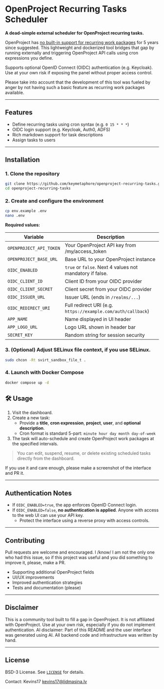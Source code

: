 # OpenProject Recurring Tasks Scheduler

**A dead-simple external scheduler for OpenProject recurring tasks.**

OpenProject has [no built-in support for recurring work packages](https://community.openproject.org/work_packages/36463) for 5 years since suggested. This lightweight and dockerized tool bridges that gap by running externally and triggering OpenProject API calls using cron expressions you define.

Supports optional OpenID Connect (OIDC) authentication (e.g. Keycloak). Use at your own risk if exposing the panel without proper access control.

Please take into account that the development of this tool was fueled by anger by not having such a basic feature as recurring work packages available.

---

## Features

- Define recurring tasks using cron syntax (e.g. `0 15 * * *`)
- OIDC login support (e.g. Keycloak, Auth0, ADFS)
- Rich markdown support for task descriptions
- Assign tasks to users

---

## Installation

### 1. Clone the repository

```bash
git clone https://github.com/keymetaphore/openproject-recurring-tasks.git
cd openproject-recurring-tasks
```

### 2. Create and configure the environment

```bash
cp env.example .env
nano .env
```

**Required values:**

| Variable               | Description                                                   |
|------------------------|---------------------------------------------------------------|
| `OPENPROJECT_API_TOKEN`| Your OpenProject API key from /my/access_token                |
| `OPENPROJECT_BASE_URL` | Base URL to your OpenProject instance                         |
| `OIDC_ENABLED`         | `true` or `false`. Next 4 values not mandatory if false.      |
| `OIDC_CLIENT_ID`       | Client ID from your OIDC provider                             |
| `OIDC_CLIENT_SECRET`   | Client secret from your OIDC provider                         |
| `OIDC_ISSUER_URL`      | Issuer URL (ends in `/realms/...`)                            |
| `OIDC_REDIRECT_URI`    | Full redirect URI (e.g. `https://example.com/auth/callback`)  |
| `APP_NAME`             | Name displayed in UI header                                   |
| `APP_LOGO_URL`         | Logo URL shown in header bar                                  |
| `SECRET_KEY`           | Random string for session security                            |

### 3. (Optional) Adjust SELinux file context, if you use SELinux.

```bash
sudo chcon -Rt svirt_sandbox_file_t .
```

### 4. Launch with Docker Compose

```bash
docker compose up -d
```


## 🛠 Usage

1. Visit the dashboard.
2. Create a new task:
   - Provide a **title**, **cron expression**, **project**, **user**, and **optional description**.
   - Cron format is standard 5-part: `minute hour day month day-of-week`
3. The task will auto-schedule and create OpenProject work packages at the specified intervals.

> You can edit, suspend, resume, or delete existing scheduled tasks directly from the dashboard.

If you use it and care enough, please make a screenshot of the interface and PR it. 

---

## Authentication Notes

- If `OIDC_ENABLED=true`, the app enforces OpenID Connect login.
- If `OIDC_ENABLED=false`, **no authentication is applied**. Anyone with access to the web UI can use your API key.
  - Protect the interface using a reverse proxy with access controls. 


---

## Contributing

Pull requests are welcome and encouraged. I /know/ I am not the only one who had this issue, so if this project was useful and you did something to improve it, please, make a PR.

- Supporting additional OpenProject fields
- UI/UX improvements
- Improved authentication strategies
- Tests and documentation (please)

---

## Disclaimer

This is a community tool built to fill a gap in OpenProject. It is not affiliated with OpenProject. Use at your own risk, especially if you do not implement authentication.
AI disclaimer: Part of this README and the user interface was generated using AI. All backend code and infrastructure was written by hand.

---

## License

BSD-3 License. See [`LICENSE`](LICENSE) for details.

Contact: Kevins17 <kevins17@lidmasina.lv>